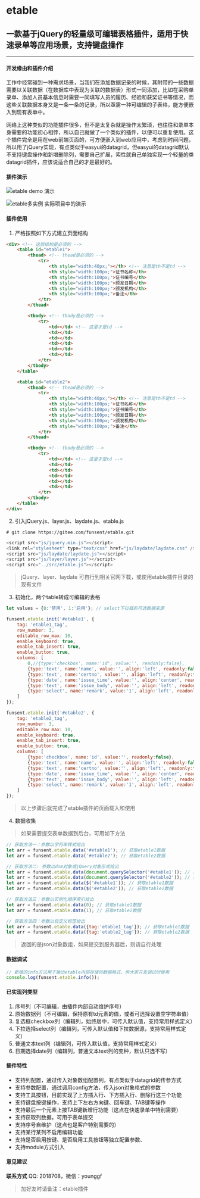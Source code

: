 # etable

## 一款基于jQuery的轻量级可编辑表格插件，适用于快速录单等应用场景，支持键盘操作

---

#### 开发缘由和插件介绍

工作中经常碰到一种需求场景，当我们在添加数据记录的时候，其附带的一些数据需要以关联数据（在数据库中表现为关联的数据表）形式一同添加，比如在采购单录单、添加人员基本信息时需要一同填写人员的履历、经验和获奖证书等情况，而这些关联数据本身又是一条一条的记录，所以亟需一种可编辑的子表格，能方便嵌入到现有表单中。

网络上这种类似的功能插件很多，但不是太复杂就是操作太繁琐，也往往和录单本身需要的功能初心相悖，所以自己就做了一个类似的插件，以便可以重复使用。这个插件完全是用在web前端页面的，可方便嵌入到web应用中，考虑到时间问题，所以用了jQuery实现，有点类似于easyui的datagrid，但easyui的datagrid默认不支持键盘操作和新增删除列，需要自己扩展，索性就自己单独实现一个轻量的类datagrid插件，应该说适合自己的才是最好的。

#### 插件演示

![etable demo 演示](tests/demo.png)

![etable多实例 实际项目中的演示](tests/instances.png)

#### 插件使用

1.  严格按照如下方式建立页面结构

```html
<div> <!-- 这层结构是必须的 -->
    <table id="etable1">
        <thead> <!-- thead是必须的 -->
            <tr>
                <th style="width:40px;"></th> <!-- 注意是th不是td -->
                <th style="width:100px;">证书名称</th>
                <th style="width:100px;">证书编号</th>
                <th style="width:100px;">颁发日期</th>
                <th style="width:100px;">颁发机构</th>
                <th style="width:100px;">备注</th>
            </tr>
        </thead>

        <tbody> <!-- tbody是必须的 -->
            <tr>
                <td></td> <!-- 这里才是td -->
                <td></td>
                <td></td>
                <td></td>
                <td></td>
                <td></td>
            </tr>
        </tbody>
    </table>

    <table id="etable2">
        <thead> <!-- thead是必须的 -->
            <tr>
                <th style="width:40px;"></th> <!-- 注意是th不是td -->
                <th style="width:100px;">证书名称</th>
                <th style="width:100px;">证书编号</th>
                <th style="width:100px;">颁发日期</th>
                <th style="width:100px;">颁发机构</th>
                <th style="width:100px;">备注</th>
            </tr>
        </thead>

        <tbody> <!-- tbody是必须的 -->
            <tr>
                <td></td> <!-- 这里才是td -->
                <td></td>
                <td></td>
                <td></td>
                <td></td>
                <td></td>
            </tr>
        </tbody>
    </table>
</div>
```

2.  引入jQuery.js、layer.js、laydate.js、etable.js


```shell
# git clone https://gitee.com/funsent/etable.git
```

```javascript
<script src="js/jquery.min.js"></script>
<link rel="stylesheet" type="text/css" href="js/laydate/laydate.css" />
<script src="js/laydate/laydate.js"></script>
<script src="js/layer/layer.js"></script>
<script src="../src/etable.js"></script>
```

> jQuery、layer、laydate 可自行到相关官网下载，或使用etable插件目录的现有文件


3.  初始化，两个table转成可编辑的表格

```javascript
let values = {0:'禁用', 1:'启用'}; // select下拉框的可选数据来源

funsent.etable.init('#etable1', {
    tag: 'etable1_tag',
    row_number: 3,
    editable_row_max: 10,
    enable_keyboard: true,
    enable_tab_insert: true,
    enable_button: true,
    columns: [
        0,//{type:'checkbox', name:'id', value:'', readonly:false},
        {type:'text', name:'name', value:'', align:'left', readonly:false},
        {type:'text', name:'certno', value:'', align:'left', readonly:false},
        {type:'date', name:'issue_time', value:'', align:'center', readonly:true},
        {type:'text', name:'issue_body', value:'', align:'left', readonly:false},
        {type:'select', name:'remark', value:'1', align:'left', readonly:false, values:values, style:{padding:'4px 4px 5px'}},
    ]
});

funsent.etable.init('#etable2', {
    tag: 'etable2_tag',
    row_number: 3,
    editable_row_max: 10,
    enable_keyboard: true,
    enable_tab_insert: true,
    enable_button: true,
    columns: [
        {type:'checkbox', name:'id', value:'', readonly:false},
        {type:'text', name:'name', value:'', align:'left', readonly:false},
        {type:'text', name:'certno', value:'', align:'left', readonly:false},
        {type:'date', name:'issue_time', value:'', align:'center', readonly:true},
        {type:'text', name:'issue_body', value:'', align:'left', readonly:false},
        {type:'select', name:'remark', value:'1', align:'left', readonly:false, values:values, style:{padding:'4px 4px 5px'}},
    ]
});
```
> 以上步骤后就完成了etable插件的页面载入和使用

4.  数据收集

> 如果需要提交表单数据到后台，可用如下方法

```javascript
// 获取方法一：参数以字符串样式给出
let arr = funsent.etable.data('#etable1'); // 获取etable1数据
let arr = funsent.etable.data('#etable2'); // 获取etable2数据

// 获取方法二: 参数以dom对象或jQuery对象形式给出
let arr = funsent.etable.data(document.querySelector('#etable1')); // 获取etable1数据
let arr = funsent.etable.data(document.querySelector('#etable2')); // 获取etable2数据
let arr = funsent.etable.data($('#etable1')); // 获取etable1数据
let arr = funsent.etable.data($('#etable2')); // 获取etable2数据

// 获取方法三：参数以实例化顺序索引给出
let arr = funsent.etable.data(0); // 获取etable1数据
let arr = funsent.etable.data(1); // 获取etable2数据

// 获取方法四：参数以自定义标签给出
let arr = funsent.etable.data({tag:'etable1_tag'}); // 获取etable1数据
let arr = funsent.etable.data({tag:'etable2_tag'}); // 获取etable2数据
```

>  返回的是json对象数组，如果提交到服务器后，则请自行处理

#### 数据调试

```javascript
// 新增的info方法用于输出etable内部存储的数据格式，供大家开发调试时使用
console.log(funsent.etable.info());
```

#### 已实现列类型

1. 序号列（不可编辑，由插件内部自动维护序号）
2. 原始数据列（不可编辑，保持原有td元素的值，或者可选择设置空字符串值）
3. 复选框checkbox列（编辑列，始终居中，可传入默认值，支持常用样式定义）
4. 下拉选择select列（编辑列，可传入默认值和下拉数据源，支持常用样式定义）
5. 普通文本text列（编辑列，可传入默认值，支持常用样式定义）
6. 日期选择date列（编辑列，普通文本text列的变种，默认只选不写）

#### 插件特性

- 支持列配置，通过传入对象数组配置列，有点类似于datagrid的传参方式
- 支持参数配置，通过调用config方法，传入json对象格式的参数
- 支持工具按钮，目前实现了上方插入行、下方插入行、删除行这三个功能
- 支持键盘按键操作，支持上下左右方向键、回车键、TAB键等操作
- 支持最后一个元素上按TAB键新增行功能（这点在快速录单中特别需要）
- 支持获取列数据，可用于表单提交
- 支持序号自维护（这点也是客户特别需要的）
- 支持某行某列不启用编辑功能
- 支持是否启用按键、是否启用工具按钮等独立配置参数、
- 支持module方式引入


#### 意见建议

**联系方式**
QQ: 2018708，微信：younggf

> 加好友时请备注：etable插件
